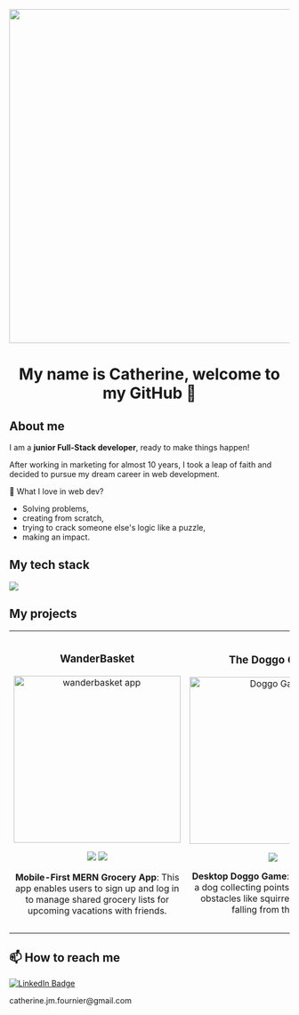 <div id="header" align="center">
  <img src="https://media.giphy.com/media/v1.Y2lkPTc5MGI3NjExZDU2eWF4ZnZmbnNkNW94dzhzcmNkcnhoNzAxbnZxZXFrOGk2aXU2cSZlcD12MV9pbnRlcm5hbF9naWZfYnlfaWQmY3Q9Zw/dzaUX7CAG0Ihi/giphy.gif" width="600"/>
  <h1>My name is Catherine, welcome to my GitHub 🙌 </h1>
</div>
<h2>About me</h2>
<p>I am a <strong>junior Full-Stack developer</strong>, ready to make things happen!</p>
<p>After working in marketing for almost 10 years, I took a leap of faith and decided to pursue my dream career in web development.</p>
<p>💜 What I love in web dev?</p>
  <ul><li>Solving problems,</li>
    <li>creating from scratch,</li>
    <li>trying to crack someone else's logic like a puzzle,</li>
    <li>making an impact.</li>
  </ul>   
<h2>My tech stack</h2>
 <img src="https://skillicons.dev/icons?i=js,ts,html,css,tailwind,react,express,nodejs,mongodb,git&theme=dark&perline=10" />

<h2>My projects</h2>
  <table>
  <tr>
  <td width="30%">
    <h3 align="center">WanderBasket</h3>
    <div align="center">
      <a href="https://mellifluous-marzipan-31783e.netlify.app/" target="blank">
        <img src="https://res.cloudinary.com/dacltsvln/image/upload/v1681284510/Logo_Re-Usa_x6tfey.png" width="300" alt="wanderbasket app">
      </a>
      <p>
        <a href="https://github.com/aliadossani/triplannerFE" target="_blank"><img src="https://img.shields.io/badge/FRONTEND-ff9?style=for-the-badge&logo=github&logoColor=black"></a>
        <a href="https://github.com/emi-fto/WanderBasket-Back-End" target="_blank"><img src="https://img.shields.io/badge/BACKEND-ff9?style=for-the-badge&logo=github&logoColor=black"></a>
      </p>
      <p><strong>Mobile-First MERN Grocery App</strong>: This app enables users to sign up and log in to manage shared grocery lists for upcoming vacations with friends.</p>
    </div>                                                                 
  </td>
                                                                                                           
  <td width="30%">
    <h3 align="center">The Doggo Game</h3>
    <div align="center">                                       
      <a href="https://castuche.github.io/doggo-game/" target="_blank">
        <img src="https://res.cloudinary.com/dacltsvln/image/upload/v1681284600/logoTalentMatch_nxreo4.png" width="300" alt="Doggo Game"></a>
      <p>
        <a href="https://github.com/castuche/doggo-game" target="_blank"><img src="https://img.shields.io/badge/CODE-80ffaa?style=for-the-badge&logo=github&logoColor=black"></a>
      </p>
      <p><strong>Desktop Doggo Game</strong>: Player controls a dog collecting points while avoiding obstacles like squirrels and bombs falling from the sky.

</p>
    </div>  
  </td>
  <td width="30%">
    <h3 align="center">The Fridge</h3>
    <div align="center">
      <a href="https://dazzling-nougat-f934c6.netlify.app/" target="_blank"><img src="https://res.cloudinary.com/dacltsvln/image/upload/v1681284510/Logo_Re-Usa_x6tfey.png" width="300" alt="Re-Usa"></a>
      <p>
        <a href="https://github.com/KubraTY/The-Fridge" target="_blank"><img src="https://img.shields.io/badge/FRONTEND-ff9?style=for-the-badge&logo=github&logoColor=black"></a>
        <a href="https://github.com/castuche/Frigde-json-server-backend" target="_blank"><img src="https://img.shields.io/badge/BACKEND-ff9?style=for-the-badge&logo=github&logoColor=black"></a>
      </p>
      <p><strong>Single Page Application</strong>: Users can discover recipes based what's in their fridge. They can add, edit, delete recipes, and filter them by dietary preferences.</p>
    </div>                                                                 
  </td>
</table>   
<h2>📫 How to reach me</h2>

<div> 
    <a href="https://www.linkedin.com/in/catherine-fournier-7245b563/"> <img src="https://img.shields.io/badge/LinkedIn-blue?style=for-the-badge&logo=linkedin&logoColor=white" alt="LinkedIn Badge"/></a>
</div>
<p>catherine.jm.fournier@gmail.com</p>
